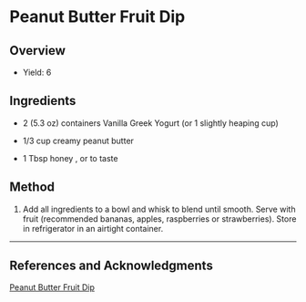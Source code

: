 # Peanut Butter Fruit Dip

## Overview

- Yield: 6

## Ingredients

- 2 (5.3 oz) containers Vanilla Greek Yogurt (or 1 slightly heaping cup)

- 1/3 cup creamy peanut butter

- 1 Tbsp honey , or to taste

## Method

1. Add all ingredients to a bowl and whisk to blend until smooth. Serve with fruit (recommended bananas, apples, raspberries or strawberries). Store in refrigerator in an airtight container.
---

## References and Acknowledgments

[Peanut Butter Fruit Dip](https://www.cookingclassy.com/peanut-butter-fruit-dip/)
